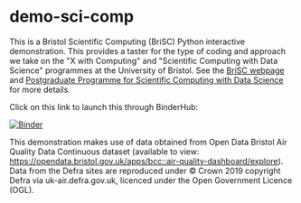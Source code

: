 # demo-sci-comp

This is a Bristol Scientific Computing (BriSC) Python interactive demonstration. This provides a taster for the type of coding and approach we take on the "X with Computing" and "Scientific Computing with Data Science" programmes at the University of Bristol. See the [BriSC webpage](https://brisc.blogs.bristol.ac.uk/) and [Postgraduate Programme for Scientific Computing with Data Science](https://www.bristol.ac.uk/study/postgraduate/taught/msc-scientific-computing-with-data-science/) for more details.

Click on this link to launch this through BinderHub:

[![Binder](https://mybinder.org/badge_logo.svg)](https://mybinder.org/v2/gh/bri-sc/demo-sci-comp.git/HEAD?urlpath=tree/01_Demo_Scientific_Computing.ipynb)

This demonstration makes use of data obtained from Open Data Bristol Air Quality Data Continuous dataset (available to view: https://opendata.bristol.gov.uk/apps/bcc::air-quality-dashboard/explore). Data from the Defra sites are reproduced under © Crown 2019 copyright Defra via uk-air.defra.gov.uk, licenced under the Open Government Licence (OGL).
